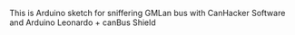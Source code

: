 This is Arduino sketch for sniffering GMLan bus with CanHacker Software and Arduino Leonardo + canBus Shield
